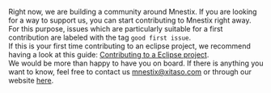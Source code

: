 Right now, we are building a community around Mnestix.
If you are looking for a way to support us, you can start contributing to Mnestix right away.
For this purpose, issues which are particularly suitable for a first contribution are labeled with the tag
`good first issue`.  
If this is your first time contributing to an eclipse project, we recommend having a look at this
guide: [Contributing to a Eclipse project](https://www.eclipse.org/contribute/).  
We would be more than happy to have you on board. If there is anything you want to know, feel free to contact
us [mnestix@xitaso.com](mailto:mnestix@xitaso.com) or through our website [here](https://xitaso.com/kompetenzen/mnestix/#support).   